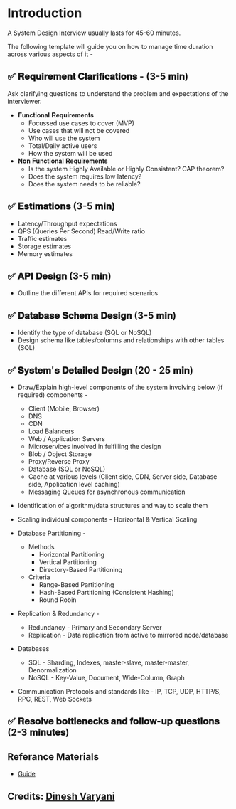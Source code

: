 # Introduction

A System Design Interview usually lasts for 45-60 minutes.

The following template will guide you on how to manage time duration across various aspects of it -

## ✅ 𝐑𝐞𝐪𝐮𝐢𝐫𝐞𝐦𝐞𝐧𝐭 𝐂𝐥𝐚𝐫𝐢𝐟𝐢𝐜𝐚𝐭𝐢𝐨𝐧𝐬 - (3-5 𝐦𝐢𝐧)

Ask clarifying questions to understand the problem and expectations of the interviewer.
- 𝐅𝐮𝐧𝐜𝐭𝐢𝐨𝐧𝐚𝐥 𝐑𝐞𝐪𝐮𝐢𝐫𝐞𝐦𝐞𝐧𝐭𝐬
  -  Focussed use cases to cover (MVP)
  -  Use cases that will not be covered
  -  Who will use the system
  -  Total/Daily active users
  -  How the system will be used
- 𝐍𝐨𝐧 𝐅𝐮𝐧𝐜𝐭𝐢𝐨𝐧𝐚𝐥 𝐑𝐞𝐪𝐮𝐢𝐫𝐞𝐦𝐞𝐧𝐭𝐬
  -  Is the system Highly Available or Highly Consistent? CAP theorem?
  -  Does the system requires low latency?
  -  Does the system needs to be reliable?

## ✅ 𝐄𝐬𝐭𝐢𝐦𝐚𝐭𝐢𝐨𝐧𝐬 (3-5 𝐦𝐢𝐧)
  -  Latency/Throughput expectations
  -  QPS (Queries Per Second) Read/Write ratio
  -  Traffic estimates
  -  Storage estimates
  -  Memory estimates

## ✅ 𝐀𝐏𝐈 𝐃𝐞𝐬𝐢𝐠𝐧 (3-5 𝐦𝐢𝐧)
  -  Outline the different APIs for required scenarios

## ✅ 𝐃𝐚𝐭𝐚𝐛𝐚𝐬𝐞 𝐒𝐜𝐡𝐞𝐦𝐚 𝐃𝐞𝐬𝐢𝐠𝐧 (3-5 𝐦𝐢𝐧)
  -  Identify the type of database (SQL or NoSQL)
  -  Design schema like tables/columns and relationships with other tables (SQL)

## ✅ 𝐒𝐲𝐬𝐭𝐞𝐦'𝐬 𝐃𝐞𝐭𝐚𝐢𝐥𝐞𝐝 𝐃𝐞𝐬𝐢𝐠𝐧 (20 - 25 𝐦𝐢𝐧)

- Draw/Explain high-level components of the system involving below (if required) components -
  -  Client (Mobile, Browser)
  -  DNS
  -  CDN
  -  Load Balancers
  -  Web / Application Servers
  -  Microservices involved in fulfilling the design
  -  Blob / Object Storage
  -  Proxy/Reverse Proxy
  -  Database (SQL or NoSQL)
  -  Cache at various levels (Client side, CDN, Server side, Database side, Application level caching)
  -  Messaging Queues for asynchronous communication

- Identification of algorithm/data structures and way to scale them
- Scaling individual components - Horizontal & Vertical Scaling
- Database Partitioning -
  - Methods
    -  Horizontal Partitioning
    -  Vertical Partitioning
    -  Directory-Based Partitioning
  - Criteria
    -  Range-Based Partitioning
    -  Hash-Based Partitioning (Consistent Hashing)
    -  Round Robin
- Replication & Redundancy -
  -  Redundancy - Primary and Secondary Server
  -  Replication - Data replication from active to mirrored node/database
- Databases
  -  SQL - Sharding, Indexes, master-slave, master-master, Denormalization
  -  NoSQL - Key-Value, Document, Wide-Column, Graph 
- Communication Protocols and standards like - IP, TCP, UDP, HTTP/S, RPC, REST, Web Sockets

## ✅ 𝐑𝐞𝐬𝐨𝐥𝐯𝐞 𝐛𝐨𝐭𝐭𝐥𝐞𝐧𝐞𝐜𝐤𝐬 𝐚𝐧𝐝 𝐟𝐨𝐥𝐥𝐨𝐰-𝐮𝐩 𝐪𝐮𝐞𝐬𝐭𝐢𝐨𝐧𝐬 (2-3 𝐦𝐢𝐧𝐮𝐭𝐞𝐬)

## Referance Materials
  - [Guide](https://github.com/checkcheckzz/system-design-interview)

## Credits: [Dinesh Varyani](https://www.linkedin.com/in/dinesh-varyani/)
